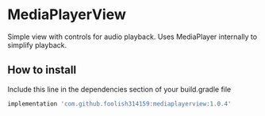# MediaPlayerView
Simple view with controls for audio playback. Uses MediaPlayer internally to simplify playback.

## How to install
Include this line in the dependencies section of your build.gradle file 
``` gradle
implementation 'com.github.foolish314159:mediaplayerview:1.0.4'
```
